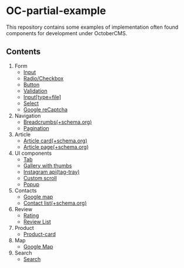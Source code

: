 # OC-partial-example

This repository contains some examples of implementation often found components for development under OctoberCMS.

## Contents

1. Form
   - [Input](components/form/input)
   - [Radio/Checkbox](components/form/radio)
   - [Button](components/form/button)
   - [Validation](/components/form/validation)
   - [Input[type=file]](/components/form/input-file)
   - [Select](/components/form/select)
   - [Google reCaptcha](/components/form/captcha)
2. Navigation
   - [Breadcrumbs(+schema.org)](/components/navigation/breadcrumbs)
   - [Pagination](/components/navigation/pagination)
3. Article
   - [Article card(+schema.org)](/components/article/article-card)
   - [Article page(+schema.org)](/components/article/article-page)
4. UI components
   - [Tab](/components/ui-components/tab/tab-static)
   - [Gallery with thumbs](/components/ui-components/thumbs-gallery)
   - [Instagram api(tag-tray)](/components/ui-components/instagram-api/tag-tray)
   - [Custom scroll](/components/ui-components/native-custom-scroll)
   - [Popup](/components/ui-components/popup)
5. Contacts
   - [Google map](/components/map/gMap)
   - [Contact list(+schema.org)](/components/contact/contact)
6. Review
   - [Rating](/components/review/rating)
   - [Review List](/components/review/review-list)
7. Product
   - [Product-card](/components/product/product-card)
8. Map
   - [Google Map](/components/map/gMap)
9. Search
   - [Search](/components/search/search)
